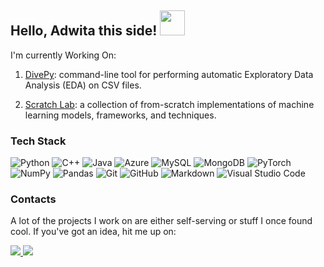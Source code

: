 ## Hello, Adwita this side! <img src="https://github.com/user-attachments/assets/e168ac06-d469-4002-82f4-bf78bb95ece2" align="" width="40" />

I'm currently Working On:

1. [DivePy](https://github.com/AdwitaSingh1711/Auto-EDA): command-line tool for performing automatic Exploratory Data Analysis (EDA) on CSV files.

2. [Scratch Lab](https://github.com/AdwitaSingh1711/from-scratch-lab): a collection of from-scratch implementations of machine learning models, frameworks, and techniques.


### Tech Stack  

![Python](https://img.shields.io/badge/-Python-333333?style=flat&logo=python)
![C++](https://img.shields.io/badge/-C++-333333?style=flat&logo=c%2B%2B&logoColor=00599C)
![Java](https://img.shields.io/badge/-Java-333333?style=flat&logo=openjdk&logoColor=007396)
![Azure](https://img.shields.io/badge/-Azure-333333?style=flat&logo=microsoft-azure&logoColor=0089D6) ![MySQL](https://img.shields.io/badge/-MySQL-333333?style=flat&logo=mysql&logoColor=4479A1)
![MongoDB](https://img.shields.io/badge/-MongoDB-333333?style=flat&logo=mongodb&logoColor=47A248)
![PyTorch](https://img.shields.io/badge/-PyTorch-333333?style=flat&logo=pytorch&logoColor=EE4C2C)
![NumPy](https://img.shields.io/badge/-NumPy-333333?style=flat&logo=numpy&logoColor=013243)
![Pandas](https://img.shields.io/badge/-Pandas-333333?style=flat&logo=pandas&logoColor=150458) ![Git](https://img.shields.io/badge/-Git-333333?style=flat&logo=git) ![GitHub](https://img.shields.io/badge/-GitHub-333333?style=flat&logo=github) ![Markdown](https://img.shields.io/badge/-Markdown-333333?style=flat&logo=markdown) ![Visual Studio Code](https://img.shields.io/badge/-Visual%20Studio%20Code-333333?style=flat&logo=visual-studio-code&logoColor=007ACC)


### Contacts
A lot of the projects I work on are either self-serving or stuff I once found cool. If you've got an idea, hit me up on:
<p align="left">
  <a href="https://www.linkedin.com/in/adwita-singh-322a0122a/" target="_blank">
    <img src="https://img.shields.io/badge/-LinkedIn-333333?style=flat&logo=linkedin&logoColor=white"/>
  </a>
  <a href="mailto:adwita.s.at07@gmail.com">
    <img src="https://img.shields.io/badge/-Gmail-333333?style=flat&logo=gmail&logoColor=white"/>
  </a>
</p>
